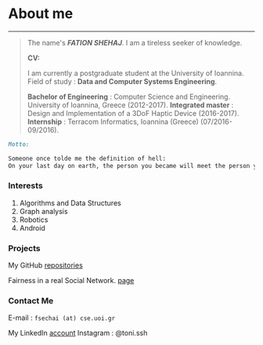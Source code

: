 # About me
---
>The name's ***FATION SHEHAJ***. I am a tireless seeker of knowledge.
>
>**CV:**
>
>I am currently a postgraduate student at the University of Ioannina.
>Field of study : **Data and Computer Systems Engineering**.
>
>**Bachelor of Engineering** : Computer Science and Engineering. University of Ioannina, Greece (2012-2017).
>**Integrated master** : Design and Implementation of a 3DoF Haptic Device (2016-2017).
>**Internship** : Terracom Informatics, Ioannina (Greece) (07/2016-09/2016).


```markdown
Motto:

Someone once tolde me the definition of hell:
On your last day on earth, the person you became will meet the person you could have become.
```

### Interests
1. Algorithms and Data Structures
2. Graph analysis
3. Robotics
4. Android


### Projects
My GitHub [repositories](https://github.com/FationSH?tab=repositories)

Fairness in a real Social Network. [page](https://george50450.github.io/social_networks/)



### Contact Me

E-mail : `fsechai (at) cse.uoi.gr`

My LinkedIn [account](https://www.linkedin.com/in/fation-shehaj/)
Instagram : @toni.ssh
